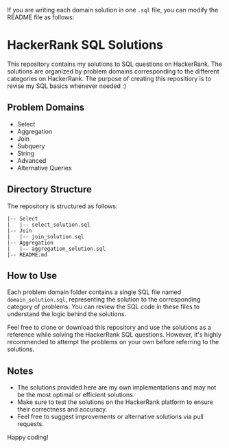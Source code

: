 If you are writing each domain solution in one `.sql` file, you can modify the README file as follows:

# HackerRank SQL Solutions

This repository contains my solutions to SQL questions on HackerRank. The solutions are organized by problem domains corresponding to the different categories on HackerRank.
The purpose of creating this repositiory is to revise my SQL basics whenever needed :)

## Problem Domains

- Select
- Aggregation
- Join
- Subquery
- String
- Advanced
- Alternative Queries

## Directory Structure

The repository is structured as follows:

```
|-- Select
|   |-- select_solution.sql
|-- Join
|   |-- join_solution.sql
|-- Aggregation
|   |-- aggregation_solution.sql
|-- README.md
```

## How to Use

Each problem domain folder contains a single SQL file named `domain_solution.sql`, representing the solution to the corresponding category of problems. You can review the SQL code in these files to understand the logic behind the solutions.

Feel free to clone or download this repository and use the solutions as a reference while solving the HackerRank SQL questions. However, it's highly recommended to attempt the problems on your own before referring to the solutions.

## Notes

- The solutions provided here are my own implementations and may not be the most optimal or efficient solutions.
- Make sure to test the solutions on the HackerRank platform to ensure their correctness and accuracy.
- Feel free to suggest improvements or alternative solutions via pull requests.

Happy coding!
